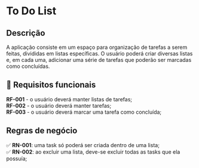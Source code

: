 # To Do List
## Descrição
A aplicação consiste em um espaço para organização de tarefas a serem feitas, divididas em listas específicas. O usuário poderá criar diversas listas e, em cada uma, adicionar uma série de tarefas que poderão ser marcadas como concluídas.
## 🚀 Requisitos funcionais
**RF-001** - o usuário deverá manter listas de tarefas;
</br>
**RF-002** - o usuário deverá manter tarefas;
</br>
**RF-003** - o usuário deverá marcar uma tarefa como concluída;
</br>
## Regras de negócio
✅ **RN-001**: uma task só poderá ser criada dentro de uma lista;
</br>
✅ **RN-002**: ao excluir uma lista, deve-se excluir todas as tasks que ela possuía;
